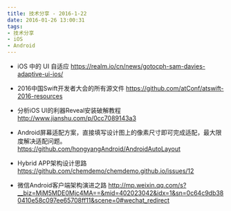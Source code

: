 ```yaml
---
title: 技术分享 - 2016-1-22
date: 2016-01-26 13:00:31
tags:
- 技术分享
- iOS
- Android
---
```


- iOS 中的 UI 自适应 https://realm.io/cn/news/gotocph-sam-davies-adaptive-ui-ios/
- 2016中国Swift开发者大会的所有源文件 https://github.com/atConf/atswift-2016-resources
- 分析iOS UI的利器Reveal安装破解教程 http://www.jianshu.com/p/0cc7089143a3

- Android屏幕适配方案，直接填写设计图上的像素尺寸即可完成适配，最大限度解决适配问题。 https://github.com/hongyangAndroid/AndroidAutoLayout

- Hybrid APP架构设计思路 https://github.com/chemdemo/chemdemo.github.io/issues/12

- 微信Android客户端架构演进之路 http://mp.weixin.qq.com/s?__biz=MjM5MDE0Mjc4MA==&mid=402023042&idx=1&sn=0c64c9db380410e58c097ee65708ff11&scene=0#wechat_redirect